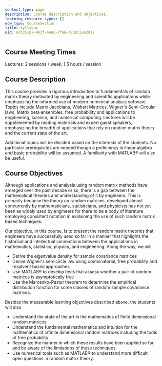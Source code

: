 ```yaml
---
content_type: page
description: Course description and objectives.
learning_resource_types: []
ocw_type: CourseSection
title: Syllabus
uid: a7b35107-463f-aa42-7fea-d718558a2d17
---
```


Course Meeting Times
--------------------

Lectures: 2 sessions / week, 1.5 hours / session

Course Description
------------------

This course provides a rigorous introduction to fundamentals of random matrix theory motivated by engineering and scientific applications while emphasizing the informed use of modern numerical analysis software. Topics include Matrix Jacobians, Wishart Matrices, Wigner's Semi-Circular laws, Matrix beta ensembles, free probability and applications to engineering, science, and numerical computing. Lectures will be supplemented by reading materials and expert guest speakers, emphasizing the breadth of applications that rely on random matrix theory and the current state of the art.

Additional topics will be decided based on the interests of the students. No particular prerequisites are needed though a proficiency in linear algebra and basic probability will be assumed. A familiarity with MATLAB® will also be useful.

Course Objectives
-----------------

Although applications and analysis using random matrix methods have emerged over the past decade or so, there is a gap between the mathematical theories and understanding of it by engineers. This is primarily because the theory on random matrices, developed almost concurrently by mathematicians, statisticians, and physicists has not yet been as widely used by engineers for there to be a body of literature employing consistent notation in explaining the use of such random matrix based techniques.

Our objective, in this course, is to present the random matrix theories that engineers have successfully used so far in a manner that highlights the historical and intellectual connections between the applications in mathematics, statistics, physics, and engineering. Along the way, we will

*   Derive the eigenvalue density for sample covariance matrices
*   Derive Wigner's semicircle law using combinatorial, free probability and resolvent based approaches
*   Use MATLAB® to develop tests that assess whether a pair of random matrices is asymptotically free
*   Use the Marcenko-Pastur theorem to determine the empirical distribution function for some classes of random sample covariance matrices.

Besides the measurable learning objectives described above, the students will also

*   Understand the state of the art in the mathematics of finite dimensional random matrices
*   Understand the fundamental mathematics and intuition for the mathematics of infinite dimensional random matrices including the tools of free probability
*   Recognize the manner in which these results have been applied so far and be aware of the limitations of these techniques
*   Use numerical tools such as MATLAB® to understand more difficult open questions in random matrix theory.